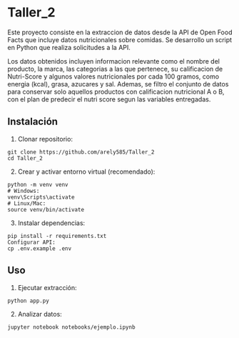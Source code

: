 # Taller_2

Este proyecto consiste en la extraccion de datos desde la API de Open Food Facts que incluye datos nutricionales sobre comidas. Se desarrollo un script en Python que realiza solicitudes a la API.

Los datos obtenidos incluyen informacion relevante como el nombre del producto, la marca, las categorias a las que pertenece, su calificacion de Nutri-Score y algunos valores nutricionales por cada 100 gramos, como energia (kcal), grasa, azucares y sal. Ademas, se filtro el conjunto de datos para conservar solo aquellos productos con calificacion nutricional A o B, con el plan de predecir el nutri score segun las variables entregadas.

## Instalación
1. Clonar repositorio:
```
git clone https://github.com/arely585/Taller_2
cd Taller_2
```
2. Crear y activar entorno virtual (recomendado):
```
python -m venv venv
# Windows:
venv\Scripts\activate
# Linux/Mac:
source venv/bin/activate
```
3. Instalar dependencias:
```
pip install -r requirements.txt
Configurar API:
cp .env.example .env
```
## Uso
1. Ejecutar extracción:
```
python app.py
```
2. Analizar datos:
```
jupyter notebook notebooks/ejemplo.ipynb
```
